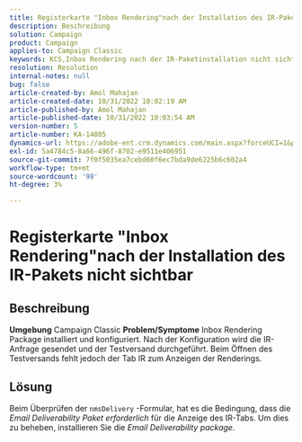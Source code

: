 ```yaml
---
title: Registerkarte "Inbox Rendering"nach der Installation des IR-Pakets nicht sichtbar
description: Beschreibung
solution: Campaign
product: Campaign
applies-to: Campaign Classic
keywords: KCS,Inbox Rendering nach der IR-Paketinstallation nicht sichtbar
resolution: Resolution
internal-notes: null
bug: false
article-created-by: Amol Mahajan
article-created-date: 10/31/2022 10:02:19 AM
article-published-by: Amol Mahajan
article-published-date: 10/31/2022 10:03:54 AM
version-number: 5
article-number: KA-14805
dynamics-url: https://adobe-ent.crm.dynamics.com/main.aspx?forceUCI=1&pagetype=entityrecord&etn=knowledgearticle&id=81ef1618-0359-ed11-9561-6045bd006079
exl-id: 5a4784c5-8a66-496f-8702-e9511e406951
source-git-commit: 7f0f5035ea7cebd60f6ec7bda9de6225b6c602a4
workflow-type: tm+mt
source-wordcount: '98'
ht-degree: 3%

---
```


# Registerkarte &quot;Inbox Rendering&quot;nach der Installation des IR-Pakets nicht sichtbar

## Beschreibung

<b>Umgebung</b>
Campaign Classic
<b>Problem/Symptome</b>
Inbox Rendering Package installiert und konfiguriert. Nach der Konfiguration wird die IR-Anfrage gesendet und der Testversand durchgeführt. Beim Öffnen des Testversands fehlt jedoch der Tab IR zum Anzeigen der Renderings.


## Lösung


Beim Überprüfen der `nmsDelivery` -Formular, hat es die Bedingung, dass die *Email Deliverability* *Paket erforderlich* für die Anzeige des IR-Tabs. Um dies zu beheben, installieren Sie die *Email Deliverability package.*
